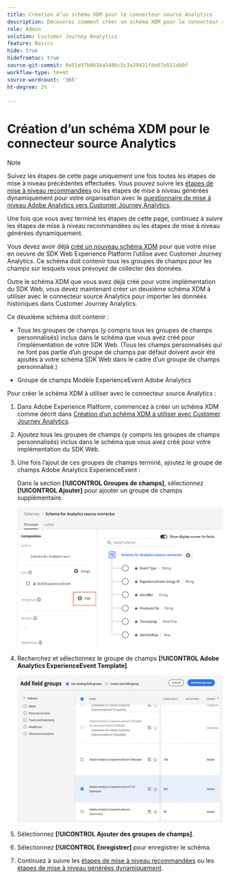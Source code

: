 ```yaml
---
title: Création d’un schéma XDM pour le connecteur source Analytics
description: Découvrez comment créer un schéma XDM pour le connecteur source Analytics
role: Admin
solution: Customer Journey Analytics
feature: Basics
hide: true
hidefromtoc: true
source-git-commit: 8e51e97b0616a5406c5c3a29431fde87a551ab9f
workflow-type: tm+mt
source-wordcount: '365'
ht-degree: 2%

---
```


# Création d’un schéma XDM pour le connecteur source Analytics

>[!NOTE]
> 
>Suivez les étapes de cette page uniquement une fois toutes les étapes de mise à niveau précédentes effectuées. Vous pouvez suivre les [étapes de mise à niveau recommandées](/help/getting-started/cja-upgrade/cja-upgrade-recommendations.md#recommended-upgrade-steps-for-most-organizations) ou les étapes de mise à niveau générées dynamiquement pour votre organisation avec le [questionnaire de mise à niveau Adobe Analytics vers Customer Journey Analytics](https://gigazelle.github.io/cja-ttv/).
>
>Une fois que vous avez terminé les étapes de cette page, continuez à suivre les étapes de mise à niveau recommandées ou les étapes de mise à niveau générées dynamiquement.

Vous devez avoir déjà [créé un nouveau schéma XDM](/help/getting-started/cja-upgrade/cja-upgrade-schema-create.md) pour que votre mise en oeuvre de SDK Web Experience Platform l’utilise avec Customer Journey Analytics. Ce schéma doit contenir tous les groupes de champs pour les champs sur lesquels vous prévoyez de collecter des données.

Outre le schéma XDM que vous avez déjà créé pour votre implémentation du SDK Web, vous devez maintenant créer un deuxième schéma XDM à utiliser avec le connecteur source Analytics pour importer les données historiques dans Customer Journey Analytics.

Ce deuxième schéma doit contenir :

* Tous les groupes de champs (y compris tous les groupes de champs personnalisés) inclus dans le schéma que vous avez créé pour l’implémentation de votre SDK Web. (Tous les champs personnalisés qui ne font pas partie d’un groupe de champs par défaut doivent avoir été ajoutés à votre schéma SDK Web dans le cadre d’un groupe de champs personnalisé.)

* Groupe de champs Modèle ExperienceEvent Adobe Analytics

Pour créer le schéma XDM à utiliser avec le connecteur source Analytics :

1. Dans Adobe Experience Platform, commencez à créer un schéma XDM comme décrit dans [Création d’un schéma XDM à utiliser avec Customer Journey Analytics](/help/getting-started/cja-upgrade/cja-upgrade-schema-create.md).

1. Ajoutez tous les groupes de champs (y compris les groupes de champs personnalisés) inclus dans le schéma que vous avez créé pour votre implémentation du SDK Web.

1. Une fois l’ajout de ces groupes de champs terminé, ajoutez le groupe de champs Adobe Analytics ExperienceEvent :

   Dans la section **[!UICONTROL Groupes de champs]**, sélectionnez **[!UICONTROL Ajouter]** pour ajouter un groupe de champs supplémentaire.

   ![Ajouter un groupe de champs au schéma](assets/schema-add-field-group.png)

1. Recherchez et sélectionnez le groupe de champs **[!UICONTROL Adobe Analytics ExperienceEvent Template]**.

   ![Ajouter le groupe de champs Adobe Analytics ExperienceEvent](assets/schema-experienceevent.png)

1. Sélectionnez **[!UICONTROL Ajouter des groupes de champs]**.

1. Sélectionnez **[!UICONTROL Enregistrer]** pour enregistrer le schéma.

1. Continuez à suivre les [étapes de mise à niveau recommandées](/help/getting-started/cja-upgrade/cja-upgrade-recommendations.md#recommended-upgrade-steps-for-most-organizations) ou les [ étapes de mise à niveau générées dynamiquement](https://gigazelle.github.io/cja-ttv/).

